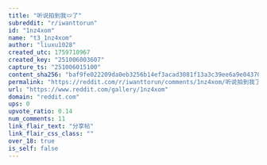```yaml
---
title: "听说拍到我🩲了"
subreddit: "r/iwanttorun"
id: "1nz4xom"
name: "t3_1nz4xom"
author: "liuxu1028"
created_utc: 1759710967
created_key: "251006003607"
capture_ts: "251006015100"
content_sha256: "baf9fe022209da0eb3256b14ef3acad3081f13a3c39ee6a9e043705a7c45f3c4"
permalink: "https://reddit.com/r/iwanttorun/comments/1nz4xom/听说拍到我了/"
url: "https://www.reddit.com/gallery/1nz4xom"
domain: "reddit.com"
ups: 0
upvote_ratio: 0.14
num_comments: 11
link_flair_text: "分享帖"
link_flair_css_class: ""
over_18: true
is_self: false
---
```


